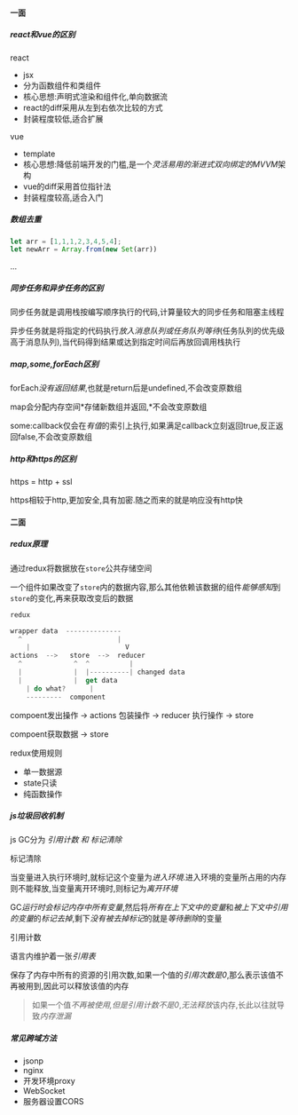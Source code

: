 #### 一面

##### react和vue的区别

react

* jsx
* 分为函数组件和类组件
* 核心思想:声明式渲染和组件化,单向数据流
* react的diff采用从左到右依次比较的方式
* 封装程度较低,适合扩展

vue

* template
* 核心思想:降低前端开发的门槛,是一个*灵活易用的渐进式双向绑定的MVVM*架构
* vue的diff采用首位指针法
* 封装程度较高,适合入门

##### 数组去重

```js
let arr = [1,1,1,2,3,4,5,4];
let newArr = Array.from(new Set(arr))
```

...

##### 同步任务和异步任务的区别

同步任务就是调用栈按编写顺序执行的代码,计算量较大的同步任务和阻塞主线程

异步任务就是将指定的代码执行*放入消息队列或任务队列等待*(任务队列的优先级高于消息队列),当代码得到结果或达到指定时间后再放回调用栈执行

##### map,some,forEach区别

forEach*没有返回结果*,也就是return后是undefined,不会改变原数组

map会分配内存空间*存储新数组并返回,*不会改变原数组

some:callback仅会在*有值*的索引上执行,如果满足callback立刻返回true,反正返回false,不会改变原数组

##### http和https的区别

https = http + ssl

https相较于http,更加安全,具有加密.随之而来的就是响应没有http快

#### 二面

##### redux原理

通过redux将数据放在`store`公共存储空间

一个组件如果改变了`store`内的数据内容,那么其他依赖该数据的组件*能够感知*到`store`的变化,再来获取改变后的数据

```js
redux

wrapper data  --------------
  ^                        |
	|                        V
actions  -->   store  -->  reducer
  ^             ^  ^          |
  |             |  |----------| changed data
  |             |  get data
	| do what?		| 
	---------  component
```

compoent发出操作  -> actions 包装操作 -> reducer 执行操作  -> store

compoent获取数据 -> store

redux使用规则

* 单一数据源
* state只读
* 纯函数操作

##### js垃圾回收机制

js GC分为 *引用计数 和 标记清除*

标记清除

当变量进入执行环境时,就标记这个变量为*进入环境*.进入环境的变量所占用的内存则不能释放,当变量离开环境时,则标记为*离开环境*

GC*运行时会标记内存中所有变量*,然后将*所有在上下文中的变量*和*被上下文中引用的变量*的*标记去掉*,剩下*没有被去掉标记*的就是*等待删除*的变量

引用计数

语言内维护着一张*引用表*

保存了内存中所有的资源的引用次数,如果一个值的*引用次数是0*,那么表示该值不再被用到,因此可以释放该值的内存

>  如果一个值*不再被使用,*但是*引用计数不是0*,*无法释放*该内存,长此以往就导致*内存泄漏*

##### 常见跨域方法

* jsonp
* nginx
* 开发环境proxy
* WebSocket
* 服务器设置CORS